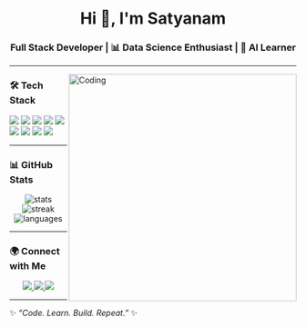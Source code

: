 <h1 align="center">Hi 👋, I'm Satyanam</h1>
<h3 align="center"> Full Stack Developer | 📊 Data Science Enthusiast | 🤖 AI Learner</h3>

---

<img align="right" alt="Coding" width="400" src="https://media.giphy.com/media/qgQUggAC3Pfv687qPC/giphy.gif" />

### 🛠️ Tech Stack  
<p align="left">
  <img src="https://img.shields.io/badge/Code-JavaScript-yellow?logo=javascript&logoColor=black" />
  <img src="https://img.shields.io/badge/Code-Python-blue?logo=python&logoColor=white" />
  <img src="https://img.shields.io/badge/Code-HTML5-orange?logo=html5&logoColor=white" />
  <img src="https://img.shields.io/badge/Code-CSS3-blue?logo=css3&logoColor=white" />
  <img src="https://img.shields.io/badge/Framework-React-61DAFB?logo=react&logoColor=black" />
  <img src="https://img.shields.io/badge/Backend-Node.js-green?logo=node.js&logoColor=white" />
  <img src="https://img.shields.io/badge/Framework-Django-darkgreen?logo=django&logoColor=white" />
  <img src="https://img.shields.io/badge/Database-MySQL-blue?logo=mysql&logoColor=white" />
  <img src="https://img.shields.io/badge/Database-MongoDB-green?logo=mongodb&logoColor=white" />
</p>

---

### 📊 GitHub Stats  
<p align="center">
  <img src="https://github-readme-stats.vercel.app/api?username=Satyanam1&show_icons=true&theme=radical" alt="stats" />
  <img src="https://github-readme-streak-stats.herokuapp.com/?user=Satyanam1&theme=radical" alt="streak" />
  <img src="https://github-readme-stats.vercel.app/api/top-langs/?username=Satyanam1&layout=compact&theme=radical" alt="languages" />
</p>

---

### 🌍 Connect with Me  
<p align="center">
  <a href="https://www.linkedin.com/feed/" target="blank">
    <img src="https://img.shields.io/badge/LinkedIn-blue?logo=linkedin&logoColor=white" />
  </a>
  <a href="https://x.com/home" target="blank">
    <img src="https://img.shields.io/badge/Twitter-1DA1F2?logo=twitter&logoColor=white" />
  </a>
  <a href="https://www.facebook.com/" target="blank">
    <img src="https://img.shields.io/badge/Instagram-E4405F?logo=instagram&logoColor=white" />
  </a>
</p>

---

✨ *“Code. Learn. Build. Repeat.”* ✨  

